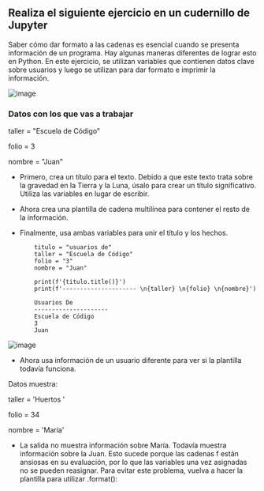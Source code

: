 ## Realiza el siguiente ejercicio en un cudernillo de Jupyter
Saber cómo dar formato a las cadenas es esencial cuando se presenta información de un programa. Hay algunas maneras diferentes de lograr esto en Python.
En este ejercicio, se utilizan variables que contienen datos clave sobre usuarios y luego se utilizan para dar formato e imprimir la información.

![image](https://user-images.githubusercontent.com/91554777/174206918-440767f6-eba2-4aff-8ca4-6652cc374577.png)

### Datos con los que vas a trabajar
taller = "Escuela de Código"

folio = 3

nombre = "Juan"

* Primero, crea un título para el texto. Debido a que este texto trata sobre la gravedad en la Tierra y la Luna, úsalo para crear un título significativo. Utiliza las variables en lugar de escribir.

* Ahora crea una plantilla de cadena multilínea para contener el resto de la información. 

* Finalmente, usa ambas variables para unir el título y los hechos.

          titulo = "usuarios de"
          taller = "Escuela de Código"
          folio = "3"
          nombre = "Juan"

          print(f'{titulo.title()}')
          print(f'--------------------- \n{taller} \n{folio} \n{nombre}')
          
          Usuarios De
          --------------------- 
          Escuela de Código 
          3 
          Juan
          
![image](https://user-images.githubusercontent.com/90996552/174410743-c06ca38e-9f88-47c7-9812-6bbbc36dfac9.png)


* Ahora usa información de un usuario diferente para ver si la plantilla todavía funciona.

Datos muestra:

taller = 'Huertos '

folio  = 34

nombre = 'María'

* La salida no muestra información sobre María. Todavía muestra información sobre la Juan. 
Esto sucede porque las cadenas f están ansiosas en su evaluación, por lo que las variables una vez asignadas no se pueden reasignar. 
Para evitar este problema, vuelva a hacer la plantilla para utilizar .format():

